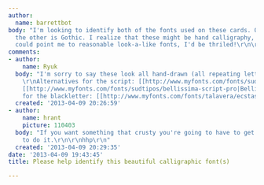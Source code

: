 ```yaml
---
author:
  name: barrettbot
body: "I'm looking to identify both of the fonts used on these cards. One is a script,
  the other is Gothic. I realize that these might be hand calligraphy, but if anyone
  could point me to reasonable look-a-like fonts, I'd be thriled!\r\n\r\nThank you!!\r\n\r\n"
comments:
- author:
    name: Ryuk
  body: "I'm sorry to say these look all hand-drawn (all repeating letters are different).
    \r\nAlternatives for the script: [[http://www.myfonts.com/fonts/sudtipos/compendium|Compedium]],
    [[http://www.myfonts.com/fonts/sudtipos/bellissima-script-pro|Bellisima Script]]\r\nAlternative
    for the blackletter: [[http://www.myfonts.com/fonts/talavera/ecstasy|Ecstasy]]"
  created: '2013-04-09 20:26:59'
- author:
    name: hrant
    picture: 110403
  body: "If you want something that crusty you're going to have to get an actual calligrapher
    to do it.\r\n\r\nhhp\r\n"
  created: '2013-04-09 20:29:35'
date: '2013-04-09 19:43:45'
title: Please help identify this beautiful calligraphic font(s)

---
```

